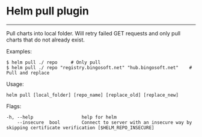 # Helm pull plugin
------
Pull charts into local folder. Will retry failed GET requests and only pull charts that do not already exist.

Examples:
```
$ helm pull ./ repo     # Only pull
$ helm pull ./ repo "registry.bingosoft.net" "hub.bingosoft.net"    # Pull and replace
```

Usage:
```
helm pull [local_folder] [repo_name] [replace_old] [replace_new]
```

Flags:

```
-h, --help                  help for helm
    --insecure  bool        Connect to server with an insecure way by skipping certificate verification [$HELM_REPO_INSECURE]
```
